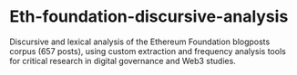 # Eth-foundation-discursive-analysis
Discursive and lexical analysis of the Ethereum Foundation blogposts corpus (657 posts), using custom extraction and frequency analysis tools for critical research in digital governance and Web3 studies.
